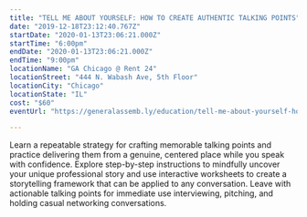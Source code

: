 ```yaml
---
title: "TELL ME ABOUT YOURSELF: HOW TO CREATE AUTHENTIC TALKING POINTS"
date: "2019-12-18T23:12:40.767Z"
startDate: "2020-01-13T23:06:21.000Z"
startTime: "6:00pm"
endDate: "2020-01-13T23:06:21.000Z"
endTime: "9:00pm"
locationName: "GA Chicago @ Rent 24"
locationStreet: "444 N. Wabash Ave, 5th Floor"
locationCity: "Chicago"
locationState: "IL"
cost: "$60"
eventUrl: "https://generalassemb.ly/education/tell-me-about-yourself-how-to-create-authentic-talking-points/chicago/97913"

---
```


Learn a repeatable strategy for crafting memorable talking points and practice delivering them from a genuine, centered place while you speak with confidence. Explore step-by-step instructions to mindfully uncover your unique professional story and use interactive worksheets to create a storytelling framework that can be applied to any conversation. Leave with actionable talking points for immediate use interviewing, pitching, and holding casual networking conversations.

